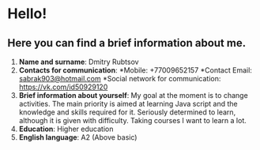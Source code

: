 # Hello!

## Here you can find a brief information about me.

1. **Name and surname**: Dmitry Rubtsov
2. **Contacts for communication**:
  *Mobile: +77009652157
  *Contact Email: sabrak903@hotmail.com
  *Social network for communication: https://vk.com/id50929120
3. **Brief information about yourself**: My goal at the moment is to change activities. The main priority is aimed at learning Java script and the knowledge and skills required for it. Seriously determined to learn, although it is given with difficulty. Taking courses I want to learn a lot.
4. **Education**: Higher education
5. **English language**: A2 (Above basic)